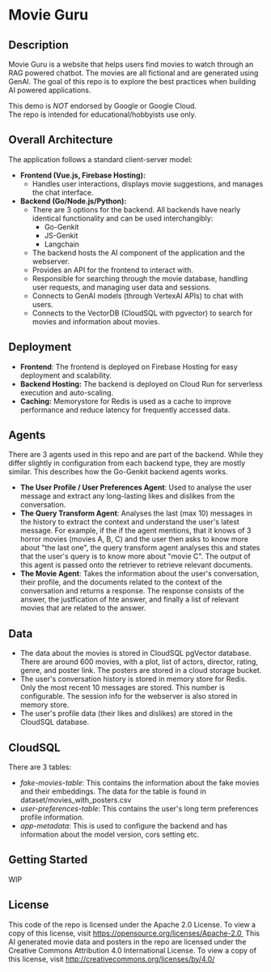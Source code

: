 # Movie Guru

## Description

Movie Guru is a website that helps users find movies to watch through an RAG powered chatbot. The movies are all fictional and are generated using GenAI. 
The goal of this repo is to explore the best practices when building AI powered applications.

This demo is *NOT* endorsed by Google or Google Cloud.  
The repo is intended for educational/hobbyists use only.

## Overall Architecture

The application follows a standard client-server model:

* **Frontend (Vue.js, Firebase Hosting):**
    * Handles user interactions, displays movie suggestions, and manages the chat interface.
* **Backend (Go/Node.js/Python):**
    * There are 3 options for the backend. All backends have nearly identical functionality and can be used interchangibly:
        * Go-Genkit
        * JS-Genkit
        * Langchain
    * The backend hosts the AI component of the application and the webserver.
    * Provides an API for the frontend to interact with.
    * Responsible for searching through the movie database, handling user requests, and managing user data and sessions.
    * Connects to GenAI models (through VertexAI APIs) to chat with users.
    * Connects to the VectorDB (CloudSQL with pgvector) to search for movies and information about movies.

## Deployment
* **Frontend**: The frontend is deployed on Firebase Hosting for easy deployment and scalability.
* **Backend Hosting:** The backend is deployed on Cloud Run for serverless execution and auto-scaling.
* **Caching:** Memorystore for Redis is used as a cache to improve performance and reduce latency for frequently accessed data.

## Agents
There are 3 agents used in this repo and are part of the backend. While they differ slightly in configuration from each backend type, they are mostly similar. 
This describes how the Go-Genkit backend agents works.
* **The User Profile / User Preferences Agent**: Used to analyse the user message and extract any long-lasting likes and dislikes from the conversation. 
* **The Query Transform Agent**: Analyses the last (max 10) messages in the history to extract the context and understand the user's latest message. For example, if the if the agent mentions, that it knows of 3 horror movies (movies A, B, C) and the user then asks to know more about "the last one", the query transform agent analyses this and states that the user's query is to know more about "movie C". The output of this agent is passed onto the retriever to retrieve relevant documents.
* **The Movie Agent**: Takes the information about the user's conversation, their profile, and the documents related to the context of the conversation and returns a response. The response consists of the answer, the justfication of hte answer, and finally a list of relevant movies that are related to the answer.


## Data
* The data about the movies is stored in CloudSQL pgVector database. There are around 600 movies, with a plot, list of actors, director, rating, genre, and poster link. The posters are stored in a cloud storage bucket.
* The user's conversation history is stored in memory store for Redis. Only the most recent 10 messages are stored. This number is configurable. The session info for the webserver is also stored in memory store.
* The user's profile data (their likes and dislikes) are stored in the CloudSQL database.

## CloudSQL
There are 3 tables:
* *fake-movies-table*: This contains the information about the fake movies and their embeddings. The data for the table is found in dataset/movies_with_posters.csv
* *user-preferences-table*: This contains the user's long term preferences profile information. 
* *app-metadata*: This is used to configure the backend and has information about the model version, cors setting etc.


## Getting Started
WIP

## License

This code of the repo is licensed under the Apache 2.0 License. To view a copy of this license, visit https://opensource.org/licenses/Apache-2.0 
This AI generated movie data and posters in the repo are licensed under the Creative Commons Attribution 4.0 International License. To view a copy of this license, visit http://creativecommons.org/licenses/by/4.0/   

